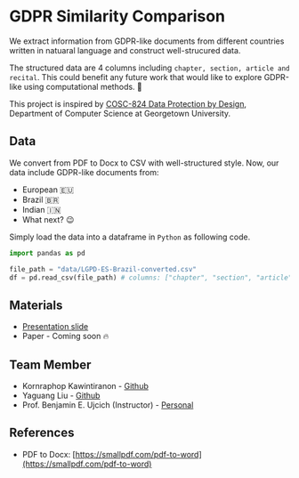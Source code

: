 # GDPR Similarity Comparison
We extract information from GDPR-like documents from different countries written in natuaral language and construct well-strucured data.

The structured data are 4 columns including `chapter, section, article and recital`. This could benefit any future work that would like to explore GDPR-like using computational methods. 🚀

This project is inspired by [COSC-824 Data Protection by Design](https://courses.benujcich.georgetown.domains/cosc824/sp2021/), Department of Computer Science at Georgetown University.

## Data
We convert from PDF to Docx to CSV with well-structured style. Now, our data include GDPR-like documents from:
* European 🇪🇺
* Brazil 🇧🇷
* Indian 🇮🇳
* What next? 😉

Simply load the data into a dataframe in `Python` as following code.

```python
import pandas as pd

file_path = "data/LGPD-ES-Brazil-converted.csv"
df = pd.read_csv(file_path) # columns: ["chapter", "section", "article", "recital"]
```

## Materials
* [Presentation slide](https://docs.google.com/presentation/d/12DSfG_3TE1FYhimZhktm2EmdRjRjoBQ0K9QxeT-fhyQ/edit?usp=sharing)
* Paper - Coming soon 🔥

## Team Member
* Kornraphop Kawintiranon - [Github](https://github.com/kornosk)
* Yaguang Liu - [Github](https://github.com/steveguang)
* Prof. Benjamin E. Ujcich (Instructor) - [Personal](https://personal.benujcich.georgetown.domains/)

## References
- PDF to Docx: [https://smallpdf.com/pdf-to-word](https://smallpdf.com/pdf-to-word)
